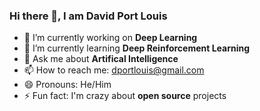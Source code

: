 ### Hi there 👋, I am David Port Louis

<!--
**Davidportlouis/Davidportlouis** is a ✨ _special_ ✨ repository because its `README.md` (this file) appears on your GitHub profile.
Here are some ideas to get you started:
-->

- 🧠 I’m currently working on **Deep Learning** 
- 🤖 I’m currently learning **Deep Reinforcement Learning**
- 💬 Ask me about **Artifical Intelligence**
- 📫 How to reach me: [dportlouis@gmail.com](dportlouis@gmail.com)
- 😄 Pronouns: He/Him
- ⚡ Fun fact: I'm crazy about **open source** projects
